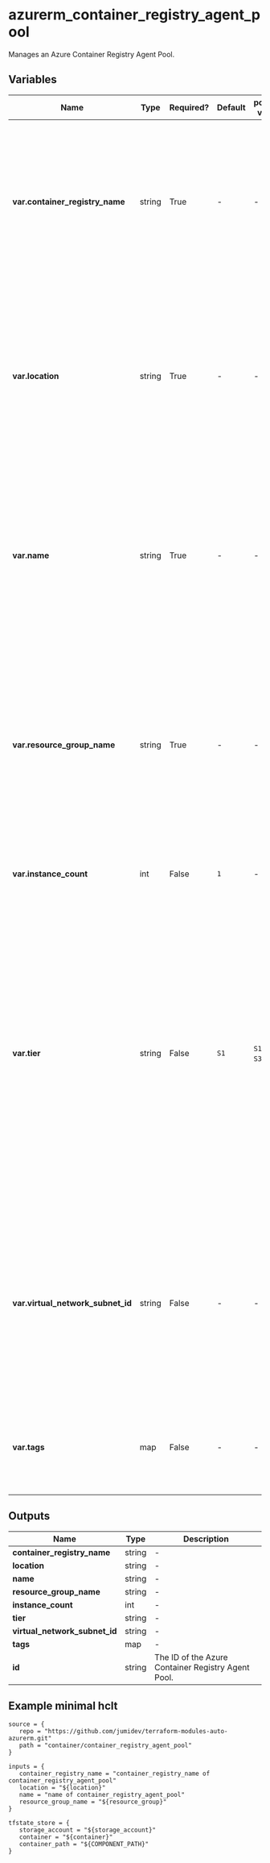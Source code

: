 # azurerm_container_registry_agent_pool

Manages an Azure Container Registry Agent Pool.

## Variables

| Name | Type | Required? |  Default  |  possible values |  Description |
| ---- | ---- | --------- |  ----------- | ----------- | ----------- |
| **var.container_registry_name** | string | True | -  |  -  |  Name of Azure Container Registry to create an Agent Pool for. Changing this forces a new Azure Container Registry Agent Pool to be created. | 
| **var.location** | string | True | -  |  -  |  The Azure Region where the Azure Container Registry Agent Pool should exist. Changing this forces a new Azure Container Registry Agent Pool to be created. | 
| **var.name** | string | True | -  |  -  |  The name which should be used for this Azure Container Registry Agent Pool. Changing this forces a new Azure Container Registry Agent Pool to be created. | 
| **var.resource_group_name** | string | True | -  |  -  |  The name of the Resource Group where the Azure Container Registry Agent Pool should exist. Changing this forces a new Azure Container Registry Agent Pool to be created. | 
| **var.instance_count** | int | False | `1`  |  -  |  VMSS instance count. Defaults to `1`. | 
| **var.tier** | string | False | `S1`  |  `S1`, `S2`, `S3`, `I6`  |  Sets the VM your agent pool will run on. Valid values are: `S1` (2 vCPUs, 3 GiB RAM), `S2` (4 vCPUs, 8 GiB RAM), `S3` (8 vCPUs, 16 GiB RAM) or `I6` (64 vCPUs, 216 GiB RAM, Isolated). Defaults to `S1`. Changing this forces a new Azure Container Registry Agent Pool to be created. | 
| **var.virtual_network_subnet_id** | string | False | -  |  -  |  The ID of the Virtual Network Subnet Resource where the agent machines will be running. Changing this forces a new Azure Container Registry Agent Pool to be created. | 
| **var.tags** | map | False | -  |  -  |  A mapping of tags which should be assigned to the Azure Container Registry Agent Pool. | 



## Outputs

| Name | Type | Description |
| ---- | ---- | --------- | 
| **container_registry_name** | string  | - | 
| **location** | string  | - | 
| **name** | string  | - | 
| **resource_group_name** | string  | - | 
| **instance_count** | int  | - | 
| **tier** | string  | - | 
| **virtual_network_subnet_id** | string  | - | 
| **tags** | map  | - | 
| **id** | string  | The ID of the Azure Container Registry Agent Pool. | 

## Example minimal hclt

```hcl
source = {
   repo = "https://github.com/jumidev/terraform-modules-auto-azurerm.git" 
   path = "container/container_registry_agent_pool" 
}

inputs = {
   container_registry_name = "container_registry_name of container_registry_agent_pool" 
   location = "${location}" 
   name = "name of container_registry_agent_pool" 
   resource_group_name = "${resource_group}" 
}

tfstate_store = {
   storage_account = "${storage_account}" 
   container = "${container}" 
   container_path = "${COMPONENT_PATH}" 
}


```